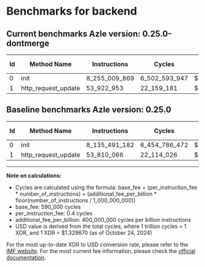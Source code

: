 # Benchmarks for backend

## Current benchmarks Azle version: 0.25.0-dontmerge

| Id  | Method Name         | Instructions  | Cycles        | USD           | USD/Million Calls | Change                                |
| --- | ------------------- | ------------- | ------------- | ------------- | ----------------- | ------------------------------------- |
| 0   | init                | 8_255_009_869 | 6_502_593_947 | $0.0086463041 | $8_646.30         | <font color="red">+119_518_687</font> |
| 1   | http_request_update | 53_922_953    | 22_159_181    | $0.0000294644 | $29.46            | <font color="red">+112_887</font>     |

## Baseline benchmarks Azle version: 0.25.0

| Id  | Method Name         | Instructions  | Cycles        | USD           | USD/Million Calls |
| --- | ------------------- | ------------- | ------------- | ------------- | ----------------- |
| 0   | init                | 8_135_491_182 | 6_454_786_472 | $0.0085827359 | $8_582.73         |
| 1   | http_request_update | 53_810_066    | 22_114_026    | $0.0000294044 | $29.40            |

---

**Note on calculations:**

- Cycles are calculated using the formula: base_fee + (per_instruction_fee \* number_of_instructions) + (additional_fee_per_billion \* floor(number_of_instructions / 1_000_000_000))
- base_fee: 590_000 cycles
- per_instruction_fee: 0.4 cycles
- additional_fee_per_billion: 400_000_000 cycles per billion instructions
- USD value is derived from the total cycles, where 1 trillion cycles = 1 XDR, and 1 XDR = $1.329670 (as of October 24, 2024)

For the most up-to-date XDR to USD conversion rate, please refer to the [IMF website](https://www.imf.org/external/np/fin/data/rms_sdrv.aspx).
For the most current fee information, please check the [official documentation](https://internetcomputer.org/docs/current/developer-docs/gas-cost#execution).
